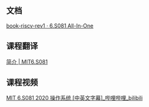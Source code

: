 ## 文档

[book-riscv-rev1 · 6.S081 All-In-One](https://xv6.dgs.zone/tranlate_books/book-riscv-rev1/summary.html)

## 课程翻译

[简介 | MIT6.S081](https://mit-public-courses-cn-translatio.gitbook.io/mit6-s081)

## 课程视频

[MIT 6.S081 2020 操作系统 [中英文字幕]_哔哩哔哩_bilibili](https://www.bilibili.com/video/BV19k4y1C7kA/?from=search&seid=5542820295808098475&vd_source=75e186a4ea53b333296d6f44a426177c)